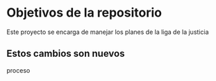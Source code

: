 # Objetivos de la repositorio

Este proyecto se encarga de manejar los planes de la liga de la justicia


## Estos cambios son nuevos 
proceso
